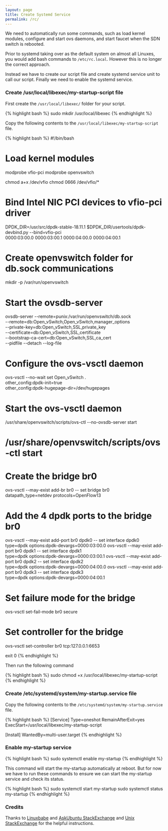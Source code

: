 ```yaml
---
layout: page
title: Create Systemd Service
permalink: /rc/
---
```


We need to automatically run some commands, such as load kernel modules, configure and start ovs daemons, and start faucet when the SDN switch is rebooted. 

Prior to systemd taking over as the default system on almost all Linuxes, you would add bash commands to `/etc/rc.local`. However this is no longer the correct approach.

Instead we have to create our script file and create systemd service unit to call our script. Finally we need to enable the systemd service.

### Create /usr/local/libexec/my-startup-script file

First create the `/usr/local/libexec/` folder for your script.

{% highlight bash %}
sudo mkdir /usr/local/libexec
{% endhighlight %}

Copy the following contents to the `/usr/local/libexec/my-startup-script` file.

{% highlight bash %}
#!/bin/bash

# Load kernel modules
modprobe vfio-pci
modprobe openvswitch

chmod a+x /dev/vfio
chmod 0666 /dev/vfio/*

# Bind Intel NIC PCI devices to vfio-pci driver
DPDK_DIR=/usr/src/dpdk-stable-18.11.1
$DPDK_DIR/usertools/dpdk-devbind.py --bind=vfio-pci \
        0000:03:00.0 0000:03:00.1 0000:04:00.0 0000:04:00.1

# Create openvswitch folder for db.sock communications
mkdir -p /var/run/openvswitch

# Start the ovsdb-server
ovsdb-server --remote=punix:/var/run/openvswitch/db.sock \
    --remote=db:Open_vSwitch,Open_vSwitch,manager_options \
    --private-key=db:Open_vSwitch,SSL,private_key \
    --certificate=db:Open_vSwitch,SSL,certificate \
    --bootstrap-ca-cert=db:Open_vSwitch,SSL,ca_cert \
    --pidfile --detach --log-file

# Configure the ovs-vsctl daemon
ovs-vsctl --no-wait set Open_vSwitch . \
        other_config:dpdk-init=true \
        other_config:dpdk-hugepage-dir=/dev/hugepages

# Start the ovs-vsctl daemon
/usr/share/openvswitch/scripts/ovs-ctl --no-ovsdb-server start
# /usr/share/openvswitch/scripts/ovs-ctl start

# Create the bridge br0
ovs-vsctl --may-exist add-br br0 -- set bridge br0 \
        datapath_type=netdev protocols=OpenFlow13

# Add the 4 dpdk ports to the bridge br0
ovs-vsctl --may-exist add-port br0 dpdk0 -- set interface dpdk0 \
        type=dpdk options:dpdk-devargs=0000:03:00.0
ovs-vsctl --may-exist add-port br0 dpdk1 -- set interface dpdk1 \
        type=dpdk options:dpdk-devargs=0000:03:00.1
ovs-vsctl --may-exist add-port br0 dpdk2 -- set interface dpdk2 \
        type=dpdk options:dpdk-devargs=0000:04:00.0
ovs-vsctl --may-exist add-port br0 dpdk3 -- set interface dpdk3 \
        type=dpdk options:dpdk-devargs=0000:04:00.1

# Set failure mode for the bridge
ovs-vsctl set-fail-mode br0 secure

# Set controller for the bridge
ovs-vsctl set-controller br0 tcp:127.0.0.1:6653

exit 0
{% endhighlight %}

Then run the following command

{% highlight bash %}
sudo chmod +x /usr/local/libexec/my-startup-script
{% endhighlight %}


### Create /etc/systemd/system/my-startup.service file

Copy the following contents to the `/etc/systemd/system/my-startup.service` file.

{% highlight bash %}
[Service]
 Type=oneshot
 RemainAfterExit=yes
 ExecStart=/usr/local/libexec/my-startup-script

[Install]
 WantedBy=multi-user.target
{% endhighlight %}

### Enable my-startup service

{% highlight bash %}
sudo systemctl enable my-startup
{% endhighlight %}

This command will start the my-startup automatically at reboot. But for now we have to run these commands to ensure we can start the my-startup service and check its status.

{% highlight bash %}
sudo systemctl start my-startup
sudo systemctl status my-startup
{% endhighlight %}

### Credits

Thanks to [Linuxbabe](https://www.linuxbabe.com/linux-server/how-to-enable-etcrc-local-with-systemd) and 
[AskUbuntu StackExchange](https://askubuntu.com/questions/886620/how-can-i-execute-command-on-startup-rc-local-alternative-on-ubuntu-16-10) and 
[Unix StackExchange](https://unix.stackexchange.com/questions/471824/what-is-the-correct-substitute-for-rc-local-in-systemd-instead-of-re-creating-rc) for the helpful instructions.